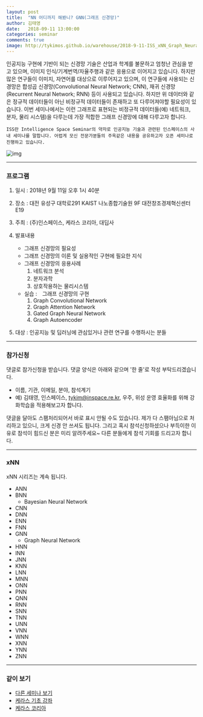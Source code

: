 ```yaml
---
layout: post
title:  "NN 어디까지 해봤니? GNN(그래프 신경망)"
author: 김태영
date:   2018-09-11 13:00:00
categories: seminar
comments: true
image: http://tykimos.github.io/warehouse/2018-9-11-ISS_xNN_Graph_Neural_Network_title.png
---
```

인공지능 구현에 기반이 되는 신경망 기술은 산업과 학계를 불문하고 엄청난 관심을 받고 있으며, 이미지 인식/기계번역/자율주행과 같은 응용으로 이어지고 있습니다. 하지만 많은 연구들이 이미지, 자연어를 대상으로 이루어지고 있으며, 이 연구들에 사용되는 신경망은 합성곱 신경망(Convolutional Neural Network; CNN), 재귀 신경망(Recurrent Neural Network; RNN) 등이 사용되고 있습니다. 하지만 위 데이터와 같은 정규적 데이터들이 아닌 비정규적 데이터들이 존재하고 또 다루어져야할 필요성이 있습니다. 이번 세미나에서는 이런 그래프로 표현되는 비정규적 데이터들(예) 네트워크, 분자, 물리 시스템)을 다루는데 가장 적합한 그래프 신경망에 대해 다루고자 합니다.

    ISS란 Intelligence Space Seminar의 약자로 인공지능 기술과 관련된 인스페이스의 사내 세미나를 말합니다. 어렵게 모신 전문가분들의 주옥같은 내용을 공유하고자 오픈 세미나로 진행하고 있습니다.

![img](http://tykimos.github.io/warehouse/2018-9-11-ISS_xNN_Graph_Neural_Network_title.png)

---
### 프로그램

1. 일시 : 2018년 9월 11일 오후 1시 40분
2. 장소 : 대전 유성구 대학로291 KAIST 나노종합기술원 9F 대전창조경제혁신센터 E19
3. 주최 : (주)인스페이스, 케라스 코리아, 대딥사
4. 발표내용

    * 그래프 신경망의 필요성
    * 그래프 신경망의 이론 및 실용적인 구현에 필요한 지식 
    * 그래프 신경망의 응용사례
        1. 네트워크 분석
        2. 분자과학
        3. 상호작용하는 물리시스템
    * 실습 :　그래프 신경망의 구현
        1. Graph Convolutional Network
        2. Graph Attention Network
        3. Gated Graph Neural Network
        4. Graph Autoencoder

5. 대상 : 인공지능 및 딥러닝에 관심있거나 관련 연구를 수행하시는 분들

---

### 참가신청 

댓글로 참가신청을 받습니다. 댓글 양식은 아래와 같으며 '한 줄'로 작성 부탁드리겠습니다. 

* 이름, 기관, 이메일, 분야, 참석계기
* 예) 김태영, 인스페이스, tykim@inspace.re.kr, 우주, 위성 운영 효율화를 위해 강화학습을 적용해보고자 합니다.

댓글을 달아도 스팸처리되어서 바로 표시 안될 수도 있습니다. 제가 다 스팸아님으로 처리하고 있으니, 크게 신경 안 쓰셔도 됩니다. 그리고 혹시 참석신청하셨으나 부득이한 이유로 참석이 힘드신 분은 미리 알려주세요~ 다른 분들에게 참석 기회를 드리고자 합니다.

---

### xNN

xNN 시리즈는 계속 됩니다. 

* ANN
* BNN
    * Bayesian Neural Network
* CNN
* DNN
* ENN
* FNN
* GNN
    * Graph Neural Network
* HNN
* INN
* JNN
* KNN
* LNN
* MNN
* ONN
* PNN
* QNN
* RNN
* SNN
* TNN
* UNN
* VNN
* WNN
* XNN
* YNN
* ZNN

---

### 같이 보기

* [다른 세미나 보기](https://tykimos.github.io/seminar/)
* [케라스 기초 강좌](https://tykimos.github.io/lecture/)
* [케라스 코리아](https://www.facebook.com/groups/KerasKorea/)
